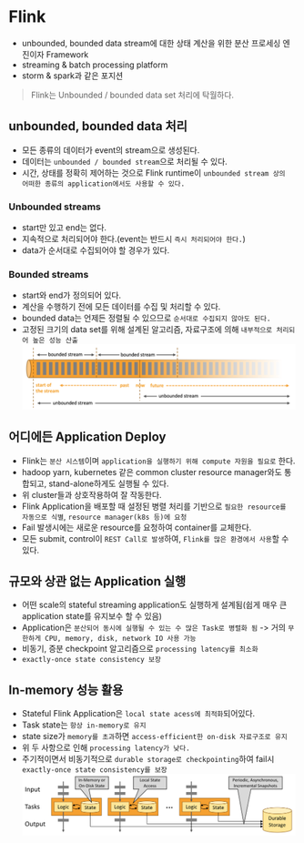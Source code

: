 # Flink
- unbounded, bounded data stream에 대한 상태 계산을 위한 분산 프로세싱 엔진이자 Framework
- streaming & batch processing platform 
- storm & spark과 같은 포지션

> Flink는 Unbounded / bounded data set 처리에 탁월하다.

## unbounded, bounded data 처리
- 모든 종류의 데이터가 event의 stream으로 생성된다.
- 데이터는 `unbounded / bounded stream`으로 처리될 수 있다.
- 시간, 상태를 정확히 제어하는 것으로 Flink runtime이 `unbounded stream 상의 어떠한 종류의 application에서도 사용할 수 있다.`
### Unbounded streams
- start만 있고 end는 없다.
- 지속적으로 처리되어야 한다.(event는 반드시 `즉시 처리되어야 한다.`)
- data가 순서대로 수집되어야 할 경우가 있다.

### Bounded streams
- start와 end가 정의되어 있다.
- 계산을 수행하기 전에 모든 데이터를 수집 및 처리할 수 있다.
- bounded data는 언제든 정렬될 수 있으므로 `순서대로 수집되지 않아도 된다.`
- 고정된 크기의 data set를 위해 설계된 알고리즘, 자료구조에 의해 `내부적으로 처리되어 높은 성능 산출`
![stream](./image/stream.png)
## 어디에든 Application Deploy
- Flink는 `분산 시스템`이며 `application을 실행하기 위해 compute 자원을 필요로` 한다.
- hadoop yarn, kubernetes 같은 common cluster resource manager와도 통합되고, stand-alone하게도 실행될 수 있다.
- 위 cluster들과 상호작용하여 잘 작동한다.
- Flink Application을 배포할 때 설정된 병렬 처리를 기반으로 `필요한 resource를 자동으로 식별`, `resource manager(k8s 등)에 요청`
- Fail 발생시에는 새로운 resource를 요청하여 container를 교체한다.
- 모든 submit, control이 `REST Call로 발생`하여, `Flink를 많은 환경에서 사용`할 수 있다.

## 규모와 상관 없는 Application 실행
- 어떤 scale의 stateful streaming application도 실행하게 설계됨(쉽게 매우 큰 application state를 유지보수 할 수 있음)
- Application은 `분산되어 동시에 실행될 수 있는 수 많은 Task로 병렬화 됨` -> 거의 `무한하게 CPU, memory, disk, network IO 사용 가능`
- 비동기, 증분 checkpoint 알고리즘으로 `processing latency를 최소화`
- `exactly-once state consistency 보장`

## In-memory 성능 활용
- Stateful Flink Application은 `local state acess에 최적화`되어있다.
- Task state는 `항상 in-memory로 유지`
- state size가 `memory를 초과`하면 `access-efficient한 on-disk 자료구조로 유지`
- 위 두 사항으로 인해 `processing latency가 낮다.`
- 주기적이면서 비동기적으로 `durable storage로 checkpointing`하여 fail시 `exactly-once state consistency를 보장`
![메모리 활용 구조](./image/in-memory.png)

